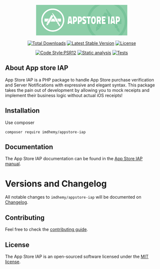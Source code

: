 <p align="center">
<a href="https://imdhemy.com/laravel-iap-docs/docs/appstore-iap/intro"><img src="logo.png"  alt="Appstore IAP documentation" width="300"/></a>
</p>

<p align="center">
<a href="https://packagist.org/packages/imdhemy/appstore-iap"><img src="https://img.shields.io/packagist/dt/imdhemy/appstore-iap" alt="Total Downloads"></a>
<a href="https://packagist.org/packages/imdhemy/appstore-iap"><img src="https://img.shields.io/packagist/v/imdhemy/appstore-iap" alt="Latest Stable Version"></a>
<a href="https://packagist.org/packages/imdhemy/appstore-iap"><img src="https://img.shields.io/packagist/l/imdhemy/appstore-iap" alt="License"></a>
</p>

<p align="center">
<a href="https://github.com/imdhemy/appstore-iap/actions/workflows/code-style.yml"><img src="https://github.com/imdhemy/appstore-iap/actions/workflows/code-style.yml/badge.svg" alt="Code Style:PSR12"></a>
<a href="https://github.com/imdhemy/appstore-iap/actions/workflows/code-analysis.yml"><img 
src="https://github.com/imdhemy/appstore-iap/actions/workflows/code-analysis.yml/badge.svg" alt="Static analysis"></a>
<a href="https://github.com/imdhemy/appstore-iap/actions/workflows/tests.yml"><img 
src="https://github.com/imdhemy/appstore-iap/actions/workflows/tests.yml/badge.svg" alt="Tests"></a>
</p>


## About App store IAP

App Store IAP is a PHP package to handle App Store purchase verification and Server Notifications with expressive and
elegant syntax. This package takes the pain out of development by allowing you to mock receipts and implement their
business logic without actual iOS receipts!

## Installation

Use composer

```
composer require imdhemy/appstore-iap
```

## Documentation

The App Store IAP documentation can be found in
the [App Store IAP manual](https://imdhemy.com/laravel-iap-docs/docs/appstore-iap/intro).

# Versions and Changelog
All notable changes to `imdhemy/appstore-iap` will be documented on [Changelog](.github/CHANGELOG.md).

## Contributing

Feel free to check the [contributing guide](.github/CONTRIBUTING.md).

## License

The App Store IAP is an open-sourced software licensed under the [MIT license](./LICENSE.md).
